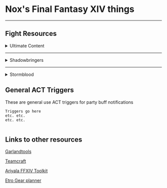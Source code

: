 # Nox's Final Fantasy XIV things
---
## Fight Resources

<details><summary>Ultimate Content</summary><p>
  
<details><summary>UCoB</summary><p>

Spreadsheet - <https://docs.google.com/spreadsheets/d/1PYZEuV2-Uy15m8nrZG4Ny-pMV12VQMMKtHEAkB4xuMg/edit#gid=1008238548>

__**Twintania**__

5 Players in 1st fireball to build LB

__**Nael**__

Rotate CW to dodge AoE's

Nael Spread Positions, Nael facing relative - <https://i.imgur.com/52esdNB.png>

How to handle Third set of dooms Doom - <https://i.imgur.com/ySfuMiI.png>

Divebomb diagram - <https://i.imgur.com/CZ0n3kZ.png>

__**Quickmarch**__

Spread Positions - <https://i.imgur.com/oWzIVFn.png>

Megaflare Stack Position - <https://i.imgur.com/m7bnrmD.png>

__**Blackfire**__

Movement for Towers and Megaflare - <https://i.imgur.com/jQSkpMC.png>

Take Towers after 2nd Hypernova

__**Fellruin**__

Album for Fellruin Movement - <https://imgur.com/a/iy5hJaV>

Fellruin Spread Positions - <https://i.imgur.com/rPCbyOu.png>

Alternate spread position image - <https://imgur.com/217vxWi>

Blaster's Fellruin Diagram - <https://i.imgur.com/qgfRFBc.png>

__**Heavansfall**__

Dive Diagram - <https://i.imgur.com/R6s9TET.png>

Knockback Positions Jobs - <https://i.imgur.com/XLpGwLR.png>

Spread Positions by character - <https://i.imgur.com/UWcHEl5.png>

__**Tenstrike**__

Initial Positions, Hatch and Neurolink Coverage - <https://imgur.com/a/AHtd2dc>

Position Simplification for Earthquakes - <https://i.imgur.com/HpOL9Rz.png>

__**Grand Octet**__

Initial Movement - <https://i.imgur.com/7h6Q532.png>

Twin Dive - <https://i.imgur.com/r7vhgkH.png>

Handling Towers - <https://i.imgur.com/RZWoczB.png>

__**Terraflare**__

Focus target Twin to see twister cast.

Dive positions - <https://i.imgur.com/KsCft04.png>

Nael Quotes Movement - <https://imgur.com/a/BO5i7RZ>

__**Golden**__

Melee LB3 at start, 3 filler GCD's

Cooldown Chart - <https://i.imgur.com/UvszwVr.png>
</p></details>

<details><summary>UWU </summary><p>
  
Spreadsheet - <https://docs.google.com/spreadsheets/d/12cNDVoLyWCggnTWXjOMzVKT0L84KOF3vlUsU18LLfuE/edit?usp=sharing>

__**Garuda**__

SCH pick up puddle

__**Ifrit**__

Nail Kill Order - <https://i.imgur.com/CkOSjmf.png>

Dives & Baits - <https://imgur.com/L2nbNcJ>

SMN pick up puddle

__**Titan**__

Gaol Order - <https://imgur.com/1Eqzqxn>

ACT Plugin for Titan Gaols - <https://github.com/Tarutella/titan-jail-plugin>

MNK pick up puddle

__**Intermission**__

LB Order: SMN SCH MNK PLD 

__**Predation**__

Example Safe Spots - <https://imgur.com/SMUZtTs>

__**Annihilation**__

Movement Gif - <https://gfycat.com/DapperGentleCheetah>

__**Supression**__

Starting Positions - <https://i.imgur.com/LXBlXcR.png>

Full Phase Diagram - <https://imgur.com/gallery/czuRPUU>

__**Aetheric Boom**__

Movement - <https://imgur.com/a/cr3o4zI>

__**Trios**__

All Possible Combinations - <https://i.imgur.com/4q1OrVG.png>


</p></details>
  
  </p></details>
  
---

<details><summary>Shadowbringers</summary><p>
  
#### Eden's Gate (Savage)

  Under Constructions</p></details>

---

<details><summary>Stormblood</summary><p>
  
#### Deltascape (Savage)

  Under Constructions
 
#### Sigmascape (Savage)

  Under Constructions
  
#### Alphascape (Savage)

  Under Constructions
  </p></details>


## General ACT Triggers
These are general use ACT triggers for party buff notifications
```
Triggers go here
etc. etc.
etc. etc.


```
## Links to other resources

[Garlandtools](https://www.garlandtools.org/db/)

[Teamcraft](https://ffxivteamcraft.com/lists)

[Ariyala FFXIV Toolkit](http://ffxiv.ariyala.com/)

[Etro Gear planner](https://etro.gg/)




